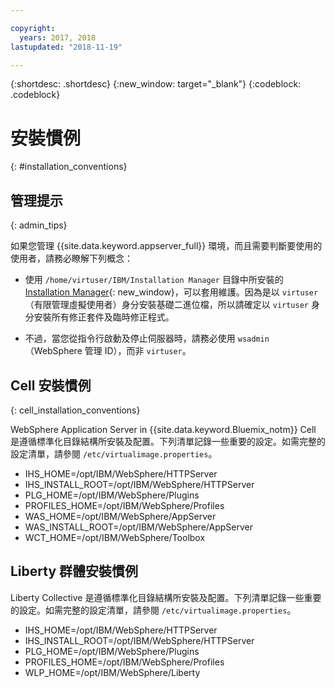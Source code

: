 ```yaml
---

copyright:
  years: 2017, 2018
lastupdated: "2018-11-19"

---
```


{:shortdesc: .shortdesc}
{:new_window: target="_blank"}
{:codeblock: .codeblock}

# 安裝慣例
{: #installation_conventions}

## 管理提示
{: admin_tips}

如果您管理 {{site.data.keyword.appserver_full}} 環境，而且需要判斷要使用的使用者，請務必瞭解下列概念：

 * 使用 `/home/virtuser/IBM/Installation Manager` 目錄中所安裝的 [Installation Manager](http://www.ibm.com/support/knowledgecenter/SSDV2W_1.8.3/com.ibm.cic.agent.ui.doc/helpindex_imic.html){: new_window}，可以套用維護。因為是以 `virtuser`（有限管理虛擬使用者）身分安裝基礎二進位檔，所以請確定以 `virtuser` 身分安裝所有修正套件及臨時修正程式。

 * 不過，當您從指令行啟動及停止伺服器時，請務必使用 `wsadmin`（WebSphere 管理 ID），而非 `virtuser`。

## Cell 安裝慣例
{: cell_installation_conventions}

WebSphere Application Server in {{site.data.keyword.Bluemix_notm}} Cell 是遵循標準化目錄結構所安裝及配置。下列清單記錄一些重要的設定。如需完整的設定清單，請參閱 `/etc/virtualimage.properties`。

* IHS_HOME=/opt/IBM/WebSphere/HTTPServer
* IHS_INSTALL_ROOT=/opt/IBM/WebSphere/HTTPServer
* PLG_HOME=/opt/IBM/WebSphere/Plugins
* PROFILES_HOME=/opt/IBM/WebSphere/Profiles
* WAS_HOME=/opt/IBM/WebSphere/AppServer
* WAS_INSTALL_ROOT=/opt/IBM/WebSphere/AppServer
* WCT_HOME=/opt/IBM/WebSphere/Toolbox

## Liberty 群體安裝慣例

Liberty Collective 是遵循標準化目錄結構所安裝及配置。下列清單記錄一些重要的設定。如需完整的設定清單，請參閱 `/etc/virtualimage.properties`。

* IHS_HOME=/opt/IBM/WebSphere/HTTPServer
* IHS_INSTALL_ROOT=/opt/IBM/WebSphere/HTTPServer
* PLG_HOME=/opt/IBM/WebSphere/Plugins
* PROFILES_HOME=/opt/IBM/WebSphere/Profiles
* WLP_HOME=/opt/IBM/WebSphere/Liberty
